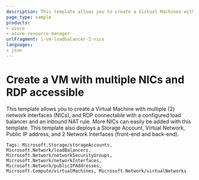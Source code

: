 ```yaml
---
description: This template allows you to create a Virtual Machines with multiple (2) network interfaces (NICs), and RDP connectable with a configured load balancer and an inbound NAT rule. More NICs can easily  be added with this template. This template also deploys a Storage Account, Virtual Network, Public IP address, and 2 Network Interfaces (front-end and back-end).
page_type: sample
products:
- azure
- azure-resource-manager
urlFragment: 1-vm-loadbalancer-2-nics
languages:
- json
---
```

# Create a VM with multiple NICs and RDP accessible

This template allows you to create a Virtual Machine with multiple (2) network interfaces (NICs), and RDP connectable with a configured load balancer and an inbound NAT rule. More NICs can easily be added with this template. This template also deploys a Storage Account, Virtual Network, Public IP address, and 2 Network Interfaces (front-end and back-end).

`Tags: Microsoft.Storage/storageAccounts, Microsoft.Network/loadBalancers, Microsoft.Network/networkSecurityGroups, Microsoft.Network/networkInterfaces, Microsoft.Network/publicIPAddresses, Microsoft.Compute/virtualMachines, Microsoft.Network/virtualNetworks`